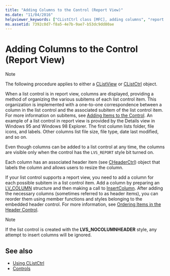 ```yaml
---
title: "Adding Columns to the Control (Report View)"
ms.date: "11/04/2016"
helpviewer_keywords: ["CListCtrl class [MFC], adding columns", "report view in CListCtrl class [MFC]", "views [MFC], report", "columns [MFC], adding to CListCtrl", "CListCtrl class [MFC], report view"]
ms.assetid: 7392c0d7-f8a5-4e7b-9ae7-b53dc9dd80ae
---
```

# Adding Columns to the Control (Report View)

> [!NOTE]
>  The following procedure applies to either a [CListView](../mfc/reference/clistview-class.md) or [CListCtrl](../mfc/reference/clistctrl-class.md) object.

When a list control is in report view, columns are displayed, providing a method of organizing the various subitems of each list control item. This organization is implemented with a one-to-one correspondence between a column in the list control and the associated subitem of the list control item. For more information on subitems, see [Adding Items to the Control](../mfc/adding-items-to-the-control.md). An example of a list control in report view is provided by the Details view in Windows 95 and Windows 98 Explorer. The first column lists folder, file icons, and labels. Other columns list file size, file type, date last modified, and so on.

Even though columns can be added to a list control at any time, the columns are visible only when the control has the `LVS_REPORT` style bit turned on.

Each column has an associated header item (see [CHeaderCtrl](../mfc/reference/cheaderctrl-class.md)) object that labels the column and allows users to resize the column.

If your list control supports a report view, you need to add a column for each possible subitem in a list control item. Add a column by preparing an [LV_COLUMN](/windows/desktop/api/commctrl/ns-commctrl-taglvcolumna) structure and then making a call to [InsertColumn](../mfc/reference/clistctrl-class.md#insertcolumn). After adding the necessary columns (sometimes referred to as header items), you can reorder them using member functions and styles belonging to the embedded header control. For more information, see [Ordering Items in the Header Control](../mfc/ordering-items-in-the-header-control.md).

> [!NOTE]
>  If the list control is created with the **LVS_NOCOLUMNHEADER** style, any attempt to insert columns will be ignored.

## See also

- [Using CListCtrl](../mfc/using-clistctrl.md)
- [Controls](../mfc/controls-mfc.md)
